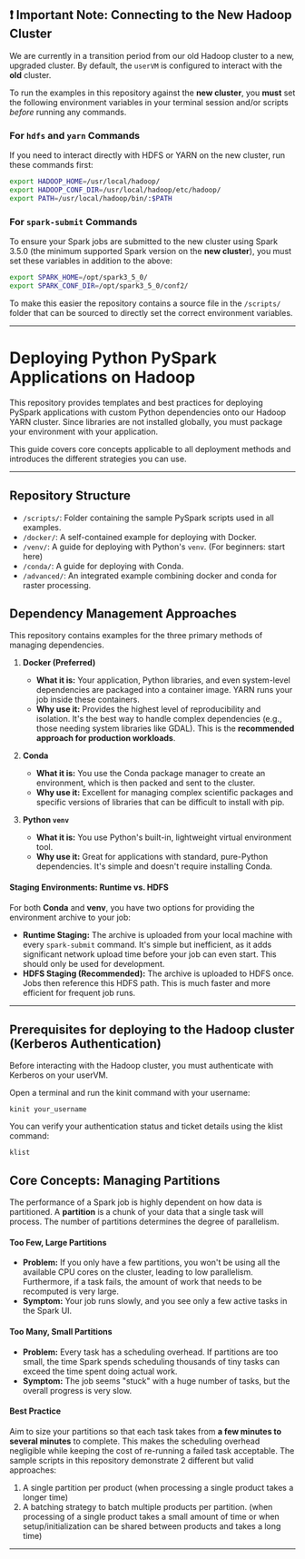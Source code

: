 ## ❗ Important Note: Connecting to the New Hadoop Cluster

We are currently in a transition period from our old Hadoop cluster to a new, upgraded cluster. By default, the `userVM` is configured to interact with the **old** cluster.

To run the examples in this repository against the **new cluster**, you **must** set the following environment variables in your terminal session and/or scripts *before* running any commands.

### For `hdfs` and `yarn` Commands

If you need to interact directly with HDFS or YARN on the new cluster, run these commands first:

```bash
export HADOOP_HOME=/usr/local/hadoop/
export HADOOP_CONF_DIR=/usr/local/hadoop/etc/hadoop/
export PATH=/usr/local/hadoop/bin/:$PATH
```

### For `spark-submit` Commands

To ensure your Spark jobs are submitted to the new cluster using Spark 3.5.0 (the minimum supported Spark version on the **new cluster**), you must set these variables in addition to the above:

```bash
export SPARK_HOME=/opt/spark3_5_0/
export SPARK_CONF_DIR=/opt/spark3_5_0/conf2/
```

To make this easier the repository contains a source file in the `/scripts/` folder that can be sourced to directly set the correct environment variables.

----

# Deploying Python PySpark Applications on Hadoop

This repository provides templates and best practices for deploying PySpark applications with custom Python dependencies onto our Hadoop YARN cluster. Since libraries are not installed globally, you must package your environment with your application.

This guide covers core concepts applicable to all deployment methods and introduces the different strategies you can use.

-----

## Repository Structure

  * `/scripts/`: Folder containing the sample PySpark scripts used in all examples.
  * `/docker/`: A self-contained example for deploying with Docker.
  * `/venv/`: A guide for deploying with Python's `venv`. (For beginners: start here)
  * `/conda/`: A guide for deploying with Conda.
  * `/advanced/`: An integrated example combining docker and conda for raster processing.

## Dependency Management Approaches

This repository contains examples for the three primary methods of managing dependencies.

1.  **Docker (Preferred)**

      * **What it is:** Your application, Python libraries, and even system-level dependencies are packaged into a container image. YARN runs your job inside these containers.
      * **Why use it:** Provides the highest level of reproducibility and isolation. It's the best way to handle complex dependencies (e.g., those needing system libraries like GDAL). This is the **recommended approach for production workloads**.

2.  **Conda**
      * **What it is:** You use the Conda package manager to create an environment, which is then packed and sent to the cluster.
      * **Why use it:** Excellent for managing complex scientific packages and specific versions of libraries that can be difficult to install with pip.

3.  **Python `venv`**

      * **What it is:** You use Python's built-in, lightweight virtual environment tool.
      * **Why use it:** Great for applications with standard, pure-Python dependencies. It's simple and doesn't require installing Conda.

#### Staging Environments: Runtime vs. HDFS

For both **Conda** and **venv**, you have two options for providing the environment archive to your job:
  * **Runtime Staging:** The archive is uploaded from your local machine with every `spark-submit` command. It's simple but inefficient, as it adds significant network upload time before your job can even start. This should only be used for development.
  * **HDFS Staging (Recommended):** The archive is uploaded to HDFS once. Jobs then reference this HDFS path. This is much faster and more efficient for frequent job runs.

-----
## Prerequisites for deploying to the Hadoop cluster (Kerberos Authentication)
Before interacting with the Hadoop cluster, you must authenticate with Kerberos on your userVM.

Open a terminal and run the kinit command with your username:

    kinit your_username

You can verify your authentication status and ticket details using the klist command:

    klist


## Core Concepts: Managing Partitions

The performance of a Spark job is highly dependent on how data is partitioned. A **partition** is a chunk of your data that a single task will process. The number of partitions determines the degree of parallelism.

#### Too Few, Large Partitions

  * **Problem:** If you only have a few partitions, you won't be using all the available CPU cores on the cluster, leading to low parallelism. Furthermore, if a task fails, the amount of work that needs to be recomputed is very large.
  * **Symptom:** Your job runs slowly, and you see only a few active tasks in the Spark UI.

#### Too Many, Small Partitions

  * **Problem:** Every task has a scheduling overhead. If partitions are too small, the time Spark spends scheduling thousands of tiny tasks can exceed the time spent doing actual work.
  * **Symptom:** The job seems "stuck" with a huge number of tasks, but the overall progress is very slow.

#### Best Practice

Aim to size your partitions so that each task takes from **a few minutes to several minutes** to complete. This makes the scheduling overhead negligible while keeping the cost of re-running a failed task acceptable. The sample scripts in this repository demonstrate 2 different but valid approaches:
1. A single partition per product (when processing a single product takes a longer time) 
2. A batching strategy to batch multiple products per partition. (when processing of a single product takes a small amount of time or when setup/initialization can be shared between products and takes a long time)

-----
